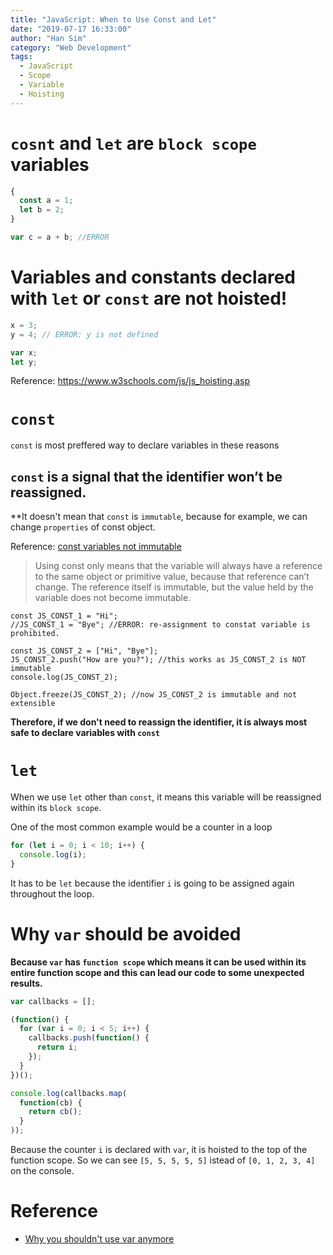 ```yaml
---
title: "JavaScript: When to Use Const and Let"
date: "2019-07-17 16:33:00"
author: "Han Sim"
category: "Web Development"
tags:
  - JavaScript
  - Scope
  - Variable
  - Hoisting
---
```


# `cosnt` and `let` are `block scope` variables

```JavaScript
{
  const a = 1;
  let b = 2;
}

var c = a + b; //ERROR
```

# Variables and constants declared with `let` or `const` are not hoisted!

```JavaScript
x = 3;
y = 4; // ERROR: y is not defined

var x;
let y;
```

Reference: https://www.w3schools.com/js/js_hoisting.asp

# `const`

`const` is most preffered way to declare variables in these reasons

## `const` is a signal that the identifier won’t be reassigned.

\*\*It doesn't mean that `const` is `immutable`, because for example, we can change `properties` of const object.

Reference: [const variables not immutable](https://ponyfoo.com/articles/const-variables-not-immutable)

> Using const only means that the variable will always have a reference to the same object or primitive value, because that reference can’t change. The reference itself is immutable, but the value held by the variable does not become immutable.

```JavaScript{2,5}
const JS_CONST_1 = "Hi";
//JS_CONST_1 = "Bye"; //ERROR: re-assignment to constat variable is prohibited.

const JS_CONST_2 = ["Hi", "Bye"];
JS_CONST_2.push("How are you?"); //this works as JS_CONST_2 is NOT immutable
console.log(JS_CONST_2);

Object.freeze(JS_CONST_2); //now JS_CONST_2 is immutable and not extensible
```

**Therefore, if we don't need to reassign the identifier, it is always most safe to declare variables with `const`**

# `let`

When we use `let` other than `const`, it means this variable will be reassigned within its `block scope`.

One of the most common example would be a counter in a loop

```JavaScript
for (let i = 0; i < 10; i++) {
  console.log(i);
}
```

It has to be `let` because the identifier `i` is going to be assigned again throughout the loop.

# Why `var` should be avoided

**Because `var` has `function scope` which means it can be used within its entire function scope and this can lead our code to some unexpected results.**

```JavaScript
var callbacks = [];

(function() {
  for (var i = 0; i < 5; i++) {
    callbacks.push(function() {
      return i;
    });
  }
})();

console.log(callbacks.map(
  function(cb) {
    return cb();
  }
));
```

Because the counter `i` is declared with `var`, it is hoisted to the top of the function scope. So we can see `[5, 5, 5, 5, 5]` istead of `[0, 1, 2, 3, 4]` on the console.

# Reference

- [Why you shouldn't use var anymore](https://hackernoon.com/why-you-shouldnt-use-var-anymore-f109a58b9b70)
